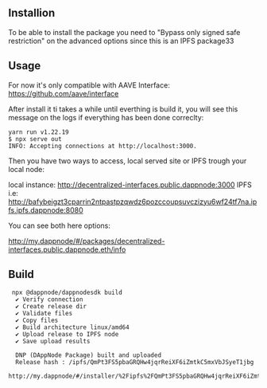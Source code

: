 ## Installion

To be able to install the package you need to "Bypass only signed safe restriction" on the advanced options since this is an IPFS package33

## Usage

For now it's only compatible with AAVE Interface: https://github.com/aave/interface

After install it ti takes a while until everthing is build it, you will see this message on the logs if everything has been done correclty:

```
yarn run v1.22.19
$ npx serve out
INFO: Accepting connections at http://localhost:3000.
```

Then you have two ways to access, local served site or IPFS trough your local node:

local instance: http://decentralized-interfaces.public.dappnode:3000
IPFS i.e: http://bafybeigzt3cparrin2ntpastpzqwdz6pozccoupsuvczizyu6wf24tf7na.ipfs.ipfs.dappnode:8080

You can see both here options:

http://my.dappnode/#/packages/decentralized-interfaces.public.dappnode.eth/info

## Build
```
 npx @dappnode/dappnodesdk build                                                        
  ✔ Verify connection
  ✔ Create release dir
  ✔ Validate files
  ✔ Copy files
  ✔ Build architecture linux/amd64
  ✔ Upload release to IPFS node
  ✔ Save upload results

  DNP (DAppNode Package) built and uploaded 
  Release hash : /ipfs/QmPt3FS5pbaGRQHw4jqrReiXF6iZmtkC5mxVbJSyeT1jbg
  http://my.dappnode/#/installer/%2Fipfs%2FQmPt3FS5pbaGRQHw4jqrReiXF6iZmtkC5mxVbJSyeT1jbg
```
